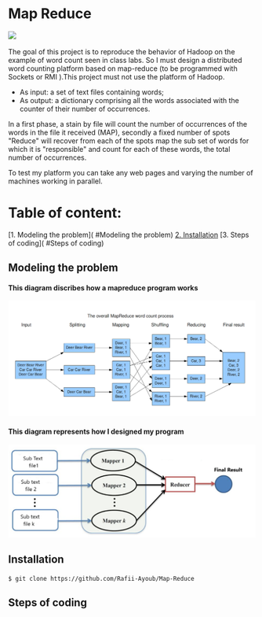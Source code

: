 # Map Reduce

![](https://forthebadge.com/images/badges/made-with-java.svg) 


The goal of this project is to reproduce the behavior of Hadoop on the example of
word count seen in class labs. So I must design a distributed word counting platform
based on map-reduce (to be programmed with Sockets or RMI ).This project must not use the platform of
Hadoop. 

- As input:  a set of text files containing words; 
- As output: a dictionary comprising all the words associated with the counter of their number of occurrences.
  
In a first phase, a stain by
file will count the number of occurrences of the words in the file it
received (MAP), secondly a fixed number of spots
"Reduce" will recover from each of the spots map the sub
set of words for which it is "responsible" and count for
each of these words, the total number of occurrences.

To test my platform you can take any web pages
and varying the number of machines
working in parallel.


 
# Table of content: 

[1. Modeling the problem]( #Modeling the problem)
[2. Installation]( #Installation)
[3. Steps of coding]( #Steps of coding)

## Modeling the problem

#### This diagram discribes how a mapreduce program works 
![](images/mapreduce-.png)

#### This diagram represents how I designed my program
![](images/MapReduce.png)

## Installation 


```
$ git clone https://github.com/Rafii-Ayoub/Map-Reduce

```

## Steps of coding

